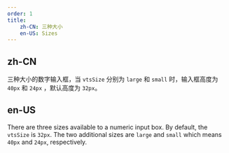 ```yaml
---
order: 1
title:
    zh-CN: 三种大小
    en-US: Sizes
---
```


## zh-CN

三种大小的数字输入框，当 `vtsSize` 分别为 `large` 和 `small` 时，输入框高度为 `40px` 和 `24px` ，默认高度为 `32px`。

## en-US

There are three sizes available to a numeric input box. By default, the `vtsSize` is `32px`. The two additional sizes are `large` and `small` which means `40px` and `24px`, respectively.

